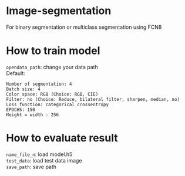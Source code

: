 # Image-segmentation
For binary segmentation or multiclass segmentation using FCN8
  
# How to train model
`opendata_path`:  change your data path    
Default:   
```  
Number of segmentation: 4
Batch size: 4  
Color space: RGB (Choice: RGB, CIE) 
Filter: no (Choice: Reduce, bilateral filter, sharpen, median, no)
Loss function: categorical crossentropy  
EPOCHS: 150  
Height = width : 256  
```

# How to evaluate result
`name_file_n`: load model.h5    
`test_data`: load test data image   
`save_path`: save path  
